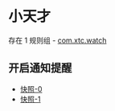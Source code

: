 # 小天才

存在 1 规则组 - [com.xtc.watch](/src/apps/com.xtc.watch.ts)

## 开启通知提醒

- [快照-0](https://i.gkd.li/import/13059965)
- [快照-1](https://i.gkd.li/import/13063274)
